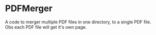 # PDFMerger
A code to merger multiple PDF files in one directory, to a single PDF file. Obs each PDF file will get it's own page.
